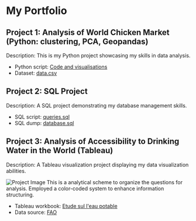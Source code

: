 # My Portfolio

## Project 1: Analysis of World Chicken Market (Python: clustering, PCA, Geopandas)

Description: This is my Python project showcasing my skills in data analysis.

- Python script: [Code and visualisations](Project1/analysis.py](https://github.com/Praemuntiacus/Roman_Portfolio/blob/main/CROITOR_Roman_1_html_062022.html))
- Dataset: [data.csv](Project1/data.csv)

## Project 2: SQL Project

Description: A SQL project demonstrating my database management skills.

- SQL script: [queries.sql](Project2/queries.sql)
- SQL dump: [database.sql](Project2/database.sql)

## Project 3: Analysis of Accessibility to Drinking Water in the World (Tableau)

Description: A Tableau visualization project displaying my data visualization abilities.

![Project Image]([images/project_image.jpg](https://github.com/Praemuntiacus/Roman_Portfolio/blob/main/Roman%20CROITOR%20(OpenClassrooms%2C%202022).png))
This is a analytical scheme to organize the questions for analysis. Employed a color-coded system to enhance information structuring.

- Tableau workbook: [Etude sul l'eau potable](https://public.tableau.com/app/profile/roman4891/viz/Croitorwateraccessproject8/STORY)
- Data source: [FAO](https://www.fao.org/faostat/en/#data)
